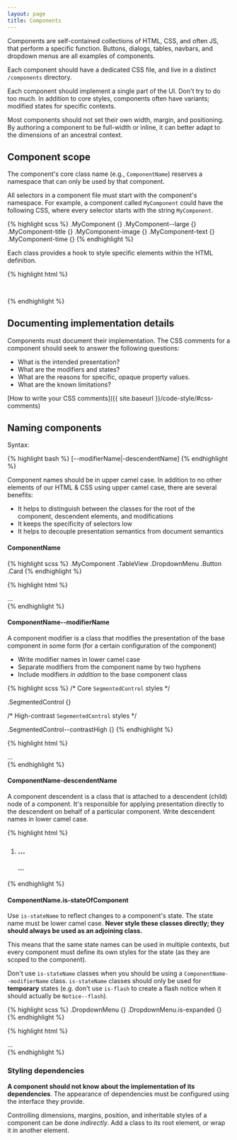 ```yaml
---
layout: page
title: Components
---
```


Components are self-contained collections of HTML, CSS, and often JS, that perform a specific function. Buttons, dialogs, tables, navbars, and dropdown menus are all examples of components.

Each component should have a dedicated CSS file, and live in a distinct `/components` directory.

Each component should implement a single part of the UI. Don't try to do
too much. In addition to core styles, components often have variants; modified states for specific contexts.

Most components should not set their own width, margin, and positioning. By authoring a component to be full-width or inline, it can better adapt to the dimensions of an ancestral context.

## Component scope

The component's core class name (e.g., `ComponentName`) reserves a namespace
that can only be used by that component.

All selectors in a component file must start with the component's
namespace. For example, a component called `MyComponent` could have the
following CSS, where every selector starts with the string `MyComponent`.

{% highlight scss %}
.MyComponent {}
.MyComponent--large {}
.MyComponent-title {}
.MyComponent-image {}
.MyComponent-text {}
.MyComponent-time {}
{% endhighlight %}

Each class provides a hook to style specific elements within the HTML definition.

{% highlight html %}
<article class="MyComponent">
  <h1 class="MyComponent-title"></h1>
  <img class="MyComponent-image" src="" alt="">
  <p class="MyComponent-text">
    <span class="MyComponent-time"></span>
  </p>
</div>
{% endhighlight %}


## Documenting implementation details

Components must document their implementation. The CSS comments for a component
should seek to answer the following questions:

* What is the intended presentation?
* What are the modifiers and states?
* What are the reasons for specific, opaque property values.
* What are the known limitations?

[How to write your CSS comments]({{ site.baseurl }}/code-style/#css-comments)

## Naming components
Syntax:

{% highlight bash %}
<ComponentName>[--modifierName|-descendentName]
{% endhighlight %}

Component names should be in upper camel case. In addition to no other elements of our HTML & CSS using upper camel case, there are several benefits:

* It helps to distinguish between the classes for the root of the component, descendent elements, and modifications
* It keeps the specificity of selectors low
* It helps to decouple presentation semantics from document semantics


#### ComponentName

{% highlight scss %}
.MyComponent
.TableView
.DropdownMenu
.Button
.Card
{% endhighlight %}

{% highlight html %}
<div class="MyComponent">
  …
</div>
{% endhighlight %}


#### ComponentName--modifierName

A component modifier is a class that modifies the presentation of the base component in some form (for a certain configuration of the component)

* Write modifier names in lower camel case
* Separate modifiers from the component name by two hyphens
* Include modifiers _in addition_ to the base component class

{% highlight scss %}
/* Core `SegmentedControl` styles */

.SegmentedControl {}

/* High-contrast `SegementedControl` styles */

.SegmentedControl--contrastHigh {}
{% endhighlight %}

{% highlight html %}
<div class="SegmentedControl SegmentedControl--contrastHigh">…</div>
{% endhighlight %}


#### ComponentName-descendentName

A component descendent is a class that is attached to a descendent (child) node of a component. It's responsible for applying presentation directly to the descendent on behalf of a particular component. Write descendent names in lower camel case.

{% highlight html %}
<ol class="TableView">
  <li class="TableView-cell">
    <h3 class="TableView-cell-title">…</h3>
    <h4 class="TableView-cell-label">…</h4>
  </li>
</ol>
{% endhighlight %}

#### ComponentName.is-stateOfComponent

Use `is-stateName` to reflect changes to a component's state. The state name must be lower camel case. **Never style these classes directly; they should always be used as an adjoining class.**

This means that the same state names can be used in multiple contexts, but every component must define its own styles for the state (as they are scoped to the component).

Don't use `is-stateName` classes when you should be using a `ComponentName--modifierName` class. `is-stateName` classes should only be used for **temporary** states (e.g. don't use `is-flash` to create a flash notice when it should actually be `Notice--flash`).

{% highlight scss %}
.DropdownMenu {}
.DropdownMenu.is-expanded {}
{% endhighlight %}

{% highlight html %}
<div class="DropdownMenu is-expanded">
  …
</div>
{% endhighlight %}

### Styling dependencies

**A component should not know about the implementation of its dependencies**.
The appearance of dependencies must be configured using the interface they provide.

Controlling dimensions, margins, position, and inheritable styles of a
component can be done _indirectly_. Add a class to its root element, or wrap
it in another element.
